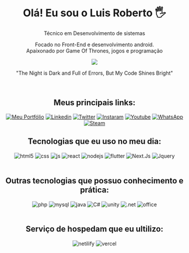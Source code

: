<h1 align="center">Olá! Eu sou o Luis Roberto 🖐️</h1>

<p align="center">Técnico em Desenvolvimento de sistemas</p>
<p align="center">Focado no Front-End e desenvolvimento android.<br />
Apaixonado por Game Of Thrones, jogos e programação </p>

<div align="center">
  <img align= "center" src="https://media2.giphy.com/media/3oEjI1erPMTMBFmNHi/giphy.gif?cid=6c09b952bkrhg5x9td86piyfr9rrxg8j9pghpw6phuz5dc3g&ep=v1_internal_gif_by_id&rid=giphy.gif&ct=g"/>
  <p>"The Night is Dark and Full of Errors, But My Code Shines Bright"</p>
</div>
<br />

<div align ="center">
<h2> Meus principais links:</h2>

[![Meu Portfólio](https://img.shields.io/badge/portifolio-000000?style=for-the-badge&logo=About.me&logoColor=white)](https://lrportifolio.vercel.app)
[![Linkedin](https://img.shields.io/badge/LinkedIn-0077B5?style=for-the-badge&logo=linkedin&logoColor=white)](https://www.linkedin.com/in/luis-roberto-cardoso-trindade-2852891b3/)
[![Twitter](https://img.shields.io/badge/Twitter-1DA1F2?style=for-the-badge&logo=twitter&logoColor=white)](https://x.com/Lu1sR_)
[![Instaram](https://img.shields.io/badge/Instagram-E4405F?style=for-the-badge&logo=instagram&logoColor=white)](https://www.instagram.com/lu1sr0b/)
[![Youtube](https://img.shields.io/badge/YouTube-FF0000?style=for-the-badge&logo=youtube&logoColor=white)](https://youtube.com/@luisroberto9723?si=viC-F0J8Q0cUZmst)
[![WhatsApp](https://img.shields.io/badge/WhatsApp-25D366?style=for-the-badge&logo=whatsapp&logoColor=white)](https://w.app/LR)
[![Steam](https://img.shields.io/badge/Steam-000000?style=for-the-badge&logo=steam&logoColor=white)](https://steamcommunity.com/id/Lu1sR_/)

</div>


<div align="center">
<h2>Tecnologias que eu uso no meu dia:</h2>

<div style="display: inline_block">
  <img align="center" alt="html5" src="https://img.shields.io/badge/HTML5-E34F26?style=for-the-badge&logo=html5&logoColor=white" />
  <img align="center" alt="css" src="https://img.shields.io/badge/CSS3-1572B6?style=for-the-badge&logo=css3&logoColor=white" />
  <img align="center" alt="js" src="https://img.shields.io/badge/JavaScript-F7DF1E?style=for-the-badge&logo=javascript&logoColor=black" />
  <img align="center" alt="react" src="https://img.shields.io/badge/React-20232A?style=for-the-badge&logo=react&logoColor=61DAFB" />
  <img align="center" alt="nodejs" src="https://img.shields.io/badge/Node.js-43853D?style=for-the-badge&logo=node.js&logoColor=white" />
  <img align="center" alt="flutter" src="https://img.shields.io/badge/Flutter-02569B?style=for-the-badge&logo=flutter&logoColor=white" />
  <img align="center" alt="Next.Js" src="https://img.shields.io/badge/Next-black?style=for-the-badge&logo=next.js&logoColor=white" />
  <img align="center" alt="Jquery" src="https://img.shields.io/badge/Next-black?style=for-the-badge&logo=next.js&logoColor=white" />

</div><br/>
</div>


<div align="center">
<h2>Outras tecnologias que possuo conhecimento e prática:</h2> 

<div style="display: inline_block">
  <img align="center" alt="php" src="https://img.shields.io/badge/PHP-777BB4?style=for-the-badge&logo=php&logoColor=white" />
    <img align="center" alt="mysql" src="https://img.shields.io/badge/MySQL-00000F?style=for-the-badge&logo=mysql&logoColor=white" />
    <img align="center" alt="java" src="https://img.shields.io/badge/Java-ED8B00?style=for-the-badge&logo=openjdk&logoColor=white" />
    <img align="center" alt="C#" src="https://img.shields.io/badge/C%23-239120?style=for-the-badge&logo=c-sharp&logoColor=white" />
    <img align="center" alt="unity" src="https://img.shields.io/badge/Unity-100000?style=for-the-badge&logo=unity&logoColor=white" />
    <img align="center" alt=".net" src="https://img.shields.io/badge/.NET-5C2D91?style=for-the-badge&logo=.net&logoColor=white" />
    <img align="center" alt="office" src="https://img.shields.io/badge/Microsoft_Office-D83B01?style=for-the-badge&logo=microsoft-office&logoColor=white" />
</div><br/>
</div>

<div align ="center"style="display: inline_block">
<h2>Serviço de hospedam que eu ultilizo:</h2> 


  <img align="center" alt="netilify" src="https://img.shields.io/badge/Netlify-00C7B7?style=for-the-badge&logo=netlify&logoColor=white" />
  <img align="center" alt="vercel" src="https://img.shields.io/badge/Vercel-000000?style=for-the-badge&logo=vercel&logoColor=white" />
</div><br/>
